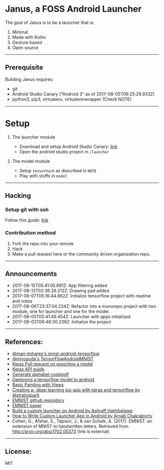 # Janus, a FOSS Android Launcher

The goal of Janus is to be a launcher that is:
1. Minimal
2. Made with Kotlin
3. Gesture based
4. Open source

---

## Prerequisite

Building Janus requires:

- git
- Android Studio Canary ("Android 3" as of 2017-08-05T06:25:29.933Z)
- python3, pip3, virtualenv, virtualenvwrapper (Check NOTE)

---

# Setup

1. The launcher module

	- Download and setup Android Studio Canary:  [link](https://developer.android.com/studio/preview/index.html)
 	- Open the android studio project in `/launcher`

2. The model module

	- Setup `tensorhack` as described in `NOTE`
	- Play with stuffs in `model`

---

## Hacking

### Setup git with ssh

Follow this guide: [link](https://help.github.com/articles/connecting-to-github-with-ssh/)

### Contribution method

1. Fork the repo into your remote
2. Hack
3. Make a pull request here or the community driven organization repo.

---

## Announcements

+ 2017-08-15T05:41:05.891Z: App filtering added
+ 2017-08-13T02:36:29.212Z: Drawing pad added
+ 2017-08-07T05:16:44.862Z: Initialize tensorflow project with readme and notes
+ 2017-08-06T23:37:54.234Z: Refactor into a monorepo project with two module, one for launcher and one for the model.
+ 2017-08-05T05:41:49.454Z: Launcher with apps initialized
+ 2017-08-03T06:48:30.239Z: Initialize the project

---

## References:

+ [@mari-linhares's mnist-android-tensorflow](https://github.com/mari-linhares/mnist-android-tensorflow)
+ [@miyosuda's TensorFlowAndroidMNIST](https://github.com/miyosuda/TensorFlowAndroidMNIST)
+ [Keras Pull request on exporting a model](https://github.com/fchollet/keras/pull/6074/files)
+ [Keras API guide](https://keras.io/getting-started/functional-api-guide/)
+ [Generate alphabet codegolf](https://codegolf.stackexchange.com/questions/15882/generate-alphabet-with-4-copies-of-each-letter)
+ [Deploying a tensorflow model to android](https://medium.com/joytunes/deploying-a-tensorflow-model-to-android-69d04d1b0cba)
+ [Basic Painting with Views](https://github.com/codepath/android_guides/wiki/Basic-Painting-with-Views)
+ [Creating a- deep learning ios-app with keras and tensorflow by @stratospark](http://blog.stratospark.com/creating-a-deep-learning-ios-app-with-keras-and-tensorflow.html)
+ [EMNIST github repository](https://github.com/Coopss/EMNIST)
+ [EMNIST paper](https://arxiv.org/abs/1702.05373)
+ [Build a custom launcher on Android by Ashraff Hathibelagal](https://code.tutsplus.com/tutorials/build-a-custom-launcher-on-android--cms-21358)
+ [How to Write Custom Launcher App in Android by Arnab Chakraborty](http://arnab.ch/blog/2013/08/how-to-write-custom-launcher-app-in-android/)
+ Cohen, G., Afshar, S., Tapson, J., & van Schaik, A. (2017). EMNIST: an extension of MNIST to handwritten letters. Retrieved from http://arxiv.org/abs/1702.05373 (link is external)


---

## License:

MIT
